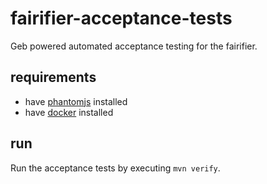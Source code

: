 # fairifier-acceptance-tests
Geb powered automated acceptance testing for the fairifier.

## requirements
- have [phantomjs](http://phantomjs.org/) installed
- have [docker](https://docker.com/) installed

## run
Run the acceptance tests by executing `mvn verify`.